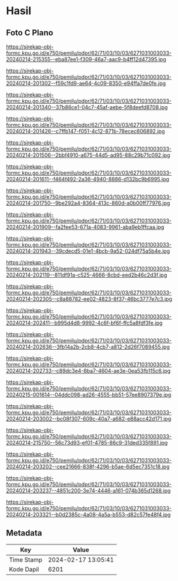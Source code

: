 # Hasil

## Foto C Plano

https://sirekap-obj-formc.kpu.go.id/e750/pemilu/pdpr/62/71/03/10/03/6271031003033-20240214-215355--eba87ee1-f309-46a7-aac9-b4ff12d47395.jpg

https://sirekap-obj-formc.kpu.go.id/e750/pemilu/pdpr/62/71/03/10/03/6271031003033-20240214-201302--f59c1fd9-ae64-4c09-8350-e94ffa7de0fe.jpg

https://sirekap-obj-formc.kpu.go.id/e750/pemilu/pdpr/62/71/03/10/03/6271031003033-20240214-201340--37b86ce1-04c7-45af-aebe-5f8deefd8708.jpg

https://sirekap-obj-formc.kpu.go.id/e750/pemilu/pdpr/62/71/03/10/03/6271031003033-20240214-201426--c7ffb147-f051-4c12-871b-78ecec606892.jpg

https://sirekap-obj-formc.kpu.go.id/e750/pemilu/pdpr/62/71/03/10/03/6271031003033-20240214-201506--2bbf4910-a675-44d5-ad95-88c29b71c092.jpg

https://sirekap-obj-formc.kpu.go.id/e750/pemilu/pdpr/62/71/03/10/03/6271031003033-20240214-201611--f464f492-2a36-4940-8886-d132bc9b6995.jpg

https://sirekap-obj-formc.kpu.go.id/e750/pemilu/pdpr/62/71/03/10/03/6271031003033-20240214-201750--9be292a4-8364-413c-860d-a0b00ff77976.jpg

https://sirekap-obj-formc.kpu.go.id/e750/pemilu/pdpr/62/71/03/10/03/6271031003033-20240214-201909--fa2fee53-671a-4083-9961-aba9eb1ffcaa.jpg

https://sirekap-obj-formc.kpu.go.id/e750/pemilu/pdpr/62/71/03/10/03/6271031003033-20240214-201943--39cdecd5-01e1-4bcb-9a52-024df75a5b4e.jpg

https://sirekap-obj-formc.kpu.go.id/e750/pemilu/pdpr/62/71/03/10/03/6271031003033-20240214-202119--811df91a-c525-4666-8cbd-eed2b46c2d3f.jpg

https://sirekap-obj-formc.kpu.go.id/e750/pemilu/pdpr/62/71/03/10/03/6271031003033-20240214-202305--c8a88782-ee02-4823-8f37-46bc3777e7c3.jpg

https://sirekap-obj-formc.kpu.go.id/e750/pemilu/pdpr/62/71/03/10/03/6271031003033-20240214-202411--b995d4d8-9992-4c6f-bf6f-ffc5a8fdf3fe.jpg

https://sirekap-obj-formc.kpu.go.id/e750/pemilu/pdpr/62/71/03/10/03/6271031003033-20240214-202636--3fb14a2b-2cb8-4cb7-a812-2d26f7089455.jpg

https://sirekap-obj-formc.kpu.go.id/e750/pemilu/pdpr/62/71/03/10/03/6271031003033-20240214-202733--c89dc3e4-8ba7-4604-ae3e-0ea53fb115c6.jpg

https://sirekap-obj-formc.kpu.go.id/e750/pemilu/pdpr/62/71/03/10/03/6271031003033-20240215-001614--04ddc098-ad26-4555-bb51-57ee8907379e.jpg

https://sirekap-obj-formc.kpu.go.id/e750/pemilu/pdpr/62/71/03/10/03/6271031003033-20240214-203002--bc08f307-609c-40a7-a682-e88acc42d171.jpg

https://sirekap-obj-formc.kpu.go.id/e750/pemilu/pdpr/62/71/03/10/03/6271031003033-20240214-215750--56c73d93-ef01-4785-86c9-31ded335f891.jpg

https://sirekap-obj-formc.kpu.go.id/e750/pemilu/pdpr/62/71/03/10/03/6271031003033-20240214-203202--cee21666-838f-4296-b5ae-6d5ec7351c18.jpg

https://sirekap-obj-formc.kpu.go.id/e750/pemilu/pdpr/62/71/03/10/03/6271031003033-20240214-203237--4851c200-3e74-4446-a161-074b365d1268.jpg

https://sirekap-obj-formc.kpu.go.id/e750/pemilu/pdpr/62/71/03/10/03/6271031003033-20240214-203321--b0d2385c-4a08-4a5a-b553-d82c57fe48f4.jpg


## Metadata

| Key        | Value               |
| ---------- | ------------------- |
| Time Stamp | 2024-02-17 13:05:41 |
| Kode Dapil | 6201                |




